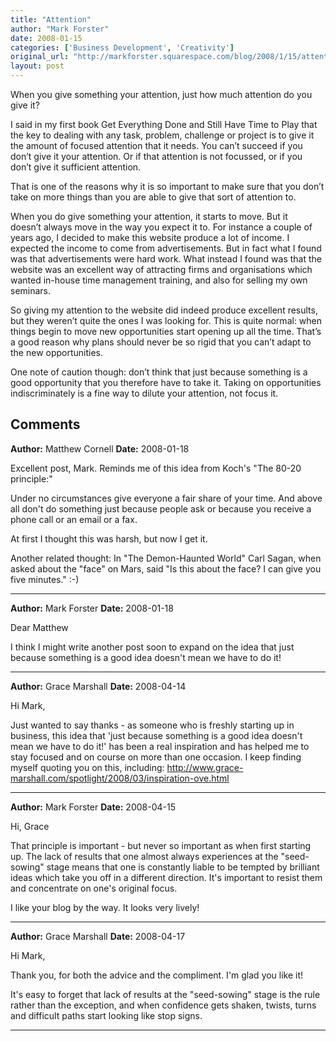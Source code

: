 ```yaml
---
title: "Attention"
author: "Mark Forster"
date: 2008-01-15
categories: ['Business Development', 'Creativity']
original_url: "http://markforster.squarespace.com/blog/2008/1/15/attention.html"
layout: post
---
```


When you give something your attention, just how much attention do you give it?

I said in my first book Get Everything Done and Still Have Time to Play that the key to dealing with any task, problem, challenge or project is to give it the amount of focused attention that it needs. You can’t succeed if you don’t give it your attention. Or if that attention is not focussed, or if you don’t give it sufficient attention.

That is one of the reasons why it is so important to make sure that you don’t take on more things than you are able to give that sort of attention to.

When you do give something your attention, it starts to move. But it doesn’t always move in the way you expect it to. For instance a couple of years ago, I decided to make this website produce a lot of income. I expected the income to come from advertisements. But in fact what I found was that advertisements were hard work. What instead I found was that the website was an excellent way of attracting firms and organisations which wanted in-house time management training, and also for selling my own seminars.

So giving my attention to the website did indeed produce excellent results, but they weren’t quite the ones I was looking for. This is quite normal: when things begin to move new opportunities start opening up all the time. That’s a good reason why plans should never be so rigid that you can’t adapt to the new opportunities.

One note of caution though: don’t think that just because something is a good opportunity that you therefore have to take it. Taking on opportunities indiscriminately is a fine way to dilute your attention, not focus it.

## Comments

**Author:** Matthew Cornell
**Date:** 2008-01-18

Excellent post, Mark. Reminds me of this idea from Koch's "The 80-20 principle:"  
  
Under no circumstances give everyone a fair share of your time. And above all don't do something just because people ask or because you receive a phone call or an email or a fax.  
  
At first I thought this was harsh, but now I get it.  
  
Another related thought: In "The Demon-Haunted World" Carl Sagan, when asked about the "face" on Mars, said "Is this about the face? I can give you five minutes." :-)

---

**Author:** Mark Forster
**Date:** 2008-01-18

Dear Matthew  
  
I think I might write another post soon to expand on the idea that just because something is a good idea doesn't mean we have to do it!

---

**Author:** Grace Marshall
**Date:** 2008-04-14

Hi Mark,  
  
Just wanted to say thanks - as someone who is freshly starting up in business, this idea that 'just because something is a good idea doesn't mean we have to do it!' has been a real inspiration and has helped me to stay focused and on course on more than one occasion. I keep finding myself quoting you on this, including: <http://www.grace-marshall.com/spotlight/2008/03/inspiration-ove.html>

---

**Author:** Mark Forster
**Date:** 2008-04-15

Hi, Grace  
  
That principle is important - but never so important as when first starting up. The lack of results that one almost always experiences at the "seed-sowing" stage means that one is constantly liable to be tempted by brilliant ideas which take you off in a different direction. It's important to resist them and concentrate on one's original focus.  
  
I like your blog by the way. It looks very lively!

---

**Author:** Grace Marshall
**Date:** 2008-04-17

Hi Mark,  
  
Thank you, for both the advice and the compliment. I'm glad you like it!   
  
It's easy to forget that lack of results at the "seed-sowing" stage is the rule rather than the exception, and when confidence gets shaken, twists, turns and difficult paths start looking like stop signs.

---
